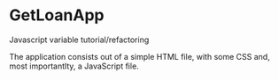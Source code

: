 # GetLoanApp
Javascript variable tutorial/refactoring


The application consists out of a simple HTML file, with some CSS and, most importantlty, a JavaScript file. 
